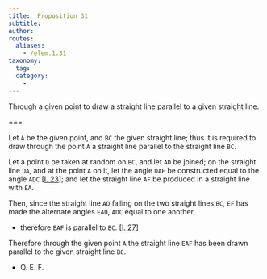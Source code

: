 ```yaml
---
title:  Proposition 31
subtitle:
author:
routes:
  aliases:
    - /elem.1.31
taxonomy:
  tag:
  category:
    -
---
```


Through a given point to draw a straight line parallel to a given straight line.

===

Let `A` be the given point, and `BC` the given straight line; thus it is required to draw through the point `A` a straight line parallel to the straight line `BC`. <pb n="316"/>

Let a point `D` be taken at random on `BC`, and let `AD` be joined; on the straight line `DA`, and at the point `A` on it, let the angle `DAE` be constructed equal to the angle `ADC` [<a href="/elem.1.23">I. 23</a>]; and let the straight line `AF` be produced in a straight line with `EA`.

Then, since the straight line `AD` falling on the two straight lines `BC`, `EF` has made the alternate angles `EAD`, `ADC` equal to one another, 

- therefore `EAF` is parallel to `BC`. [<a href="/elem.1.27">I. 27</a>]

Therefore through the given point `A` the straight line `EAF` has been drawn parallel to the given straight line `BC`.

- Q. E. F.


